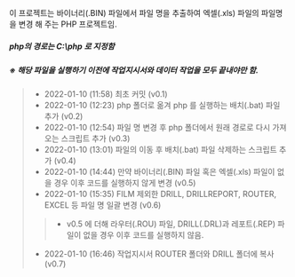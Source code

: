 이 프로젝트는 바이너리(.BIN) 파일에서 파일 명을 추출하여 엑셀(.xls) 파일의 파일명을 변경 해 주는 PHP 프로젝트임.<br/>
##### php의 경로는 C:\php 로 지정함

##### ※ 해당 파일을 실행하기 이전에 작업지시서와 데이터 작업을 모두 끝내야만 함.

> - 2022-01-10 (11:58) 최초 커밋 (v0.1)
> - 2022-01-10 (12:23) php 폴더로 옮겨 php 를 실행하는 배치(.bat) 파일 추가 (v0.2) <br/>
> - 2022-01-10 (12:54) 파일 명 변경 후 php 폴더에서 원래 경로로 다시 가져오는 스크립트 추가 (v0.3) <br/>
> - 2022-01-10 (13:01) 파일의 이동 후 배치(.bat) 파일 삭제하는 스크립트 추가 (v0.4) <br/>
> - 2022-01-10 (14:44) 만약 바이너리(.BIN) 파일 혹은 엑셀(.xls) 파일이 없을 경우 이후 코드를 실행하지 않게 변경 (v0.5) <br/>
> - 2022-01-10 (15:35) FILM 제외한 DRILL, DRILLREPORT, ROUTER, EXCEL 등 파일 명 일괄 변경 (v0.6) <br/>
>> - v0.5 에 더해 라우터(.ROU) 파일, DRILL(.DRL)과 레포트(.REP) 파일이 없을 경우 이후 코드를 실행하지 않음. <br/>
> - 2022-01-10 (16:46) 작업지시서 ROUTER 폴더와 DRILL 폴더에 복사 (v0.7) <br/>
